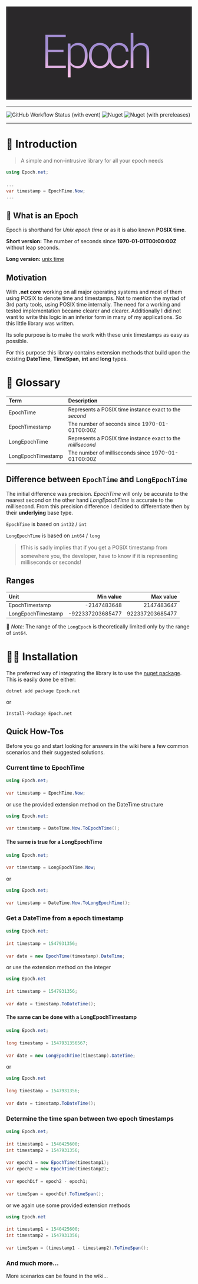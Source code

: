 ![](https://raw.githubusercontent.com/dejanfajfar/epoch.net/master/images/logo.png)

---

![GitHub Workflow Status (with event)](https://img.shields.io/github/actions/workflow/status/dejanfajfar/epoch.net/dotnet.yml?style=flat-square)
![Nuget](https://img.shields.io/nuget/dt/epoch.net?style=flat-square&link=https%3A%2F%2Fwww.nuget.org%2Fpackages%2FEpoch.net)
![Nuget (with prereleases)](https://img.shields.io/nuget/vpre/epoch.net?style=flat-square&link=https%3A%2F%2Fwww.nuget.org%2Fpackages%2FEpoch.net)

---

# 👋 Introduction

> A simple and non-intrusive library for all your epoch needs

```csharp
using Epoch.net;

...
var timestamp = EpochTime.Now;
...

```

## 🤔 What is an Epoch
Epoch is shorthand for _Unix epoch time_ or as it is also known __POSIX time__.

__Short version:__ The number of seconds since __1970-01-01T00:00:00Z__ without leap seconds.

__Long version:__ [unix time](https://en.wikipedia.org/wiki/Unix_time)

## Motivation
With __.net core__ working on all major operating systems and most of them using POSIX to denote time and timestamps.
Not to mention the myriad of 3rd party tools, using POSIX time internally. The need for a working and tested implementation became clearer and clearer.
Additionally I did not want to write this logic in an inferior form in many of my applications.
So this little library was written.

Its sole purpose is to make the work with these unix timestamps as easy as possible.

For this purpose this library contains extension methods that build upon the existing __DateTime__, __TimeSpan__, __int__ and __long__ types.

# 📖 Glossary

| Term | Description |
|:-----|:-------------|
| EpochTime | Represents a POSIX time instance exact to the _second_ |
| EpochTimestamp | The number of seconds since 1970-01-01T00:00Z |
| LongEpochTime | Represents a POSIX time instance exact to the _millisecond_ |
| LongEpochTimestamp | The number of milliseconds since 1970-01-01T00:00Z |

## Difference between `EpochTime` and `LongEpochTime`

The initial difference was precision. _EpochTime_ will only be accurate to the nearest second on the other hand _LongEpochTime_ is accurate to the millisecond.
From this precision difference I decided to differentiate then by their __underlying__ base type.

`EpochTime` is based on `int32` / `int`

`LongEpochTime` is based on `int64` / `long`  

> ❗This is sadly implies that if you get a POSIX timestamp from somewhere you, the developer, have to know if it is representing milliseconds or seconds!

## Ranges

| Unit | Min value | Max value |
|:----|----:|----:|
| EpochTimestamp | -2147483648 | 2147483647 |
| LongEpochTimestamp | -922337203685477 | 922337203685477 |

📝 _Note:_ The range of the `LongEpoch` is theoretically limited only by the range of `int64`.

# 👨‍🔬 Installation

The preferred way of integrating the library is to use the [nuget package](https://www.nuget.org/packages/Epoch.net). This is easily done be either: 

```shell
dotnet add package Epoch.net
```

or

```shell
Install-Package Epoch.net
```

## Quick How-Tos

Before you go and start looking for answers in the wiki here a few common scenarios and their suggested solutions.

### Current time to EpochTime

```csharp
using Epoch.net;

var timestamp = EpochTime.Now;
```

or use the provided extension method on the DateTime structure

```csharp
using Epoch.net;

var timestamp = DateTime.Now.ToEpochTime();
```

#### The same is true for a LongEpochTime

```csharp
using Epoch.net;

var timestamp = LongEpochTime.Now;
```

or

```csharp
using Epoch.net;

var timestamp = DateTime.Now.ToLongEpochTime();
```

### Get a DateTime from a epoch timestamp

```csharp
using Epoch.net;

int timestamp = 1547931356;

var date = new EpochTime(timestamp).DateTime;
```

or use the extension method on the integer

```csharp
using Epoch.net

int timestamp = 1547931356;

var date = timestamp.ToDateTime();
```

#### The same can be done with a LongEpochTimestamp

```csharp
using Epoch.net;

long timestamp = 1547931356567;

var date = new LongEpochTime(timestamp).DateTime;
```

or

```csharp
using Epoch.net

long timestamp = 1547931356;

var date = timestamp.ToDateTime();
```

### Determine the time span between two epoch timestamps

```csharp
using Epoch.net;

int timestamp1 = 1540425600;
int timestamp2 = 1547931356;

var epoch1 = new EpochTime(timestamp1);
var epoch2 = new EpochTime(timestamp2);

var epochDif = epoch2 - epoch1;

var timeSpan = epochDif.ToTimeSpan();
```

or we again use some provided extension methods

```csharp
using Epoch.net

int timestamp1 = 1540425600;
int timestamp2 = 1547931356;

var timeSpan = (timestamp1 - timestamp2).ToTimeSpan();
```

### And much more...

More scenarios can be found in the wiki...
